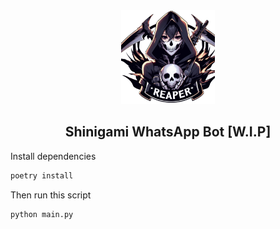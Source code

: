 <div align="center">
    <img src="./Shinigami/assets/logo.png" height="150px" alt="logo"/>
    <h2>Shinigami WhatsApp Bot [W.I.P]</h2>
</div>

<p>Install dependencies</p>

```bash
poetry install
```

<p>Then run this script</p>

```bash
python main.py
```
